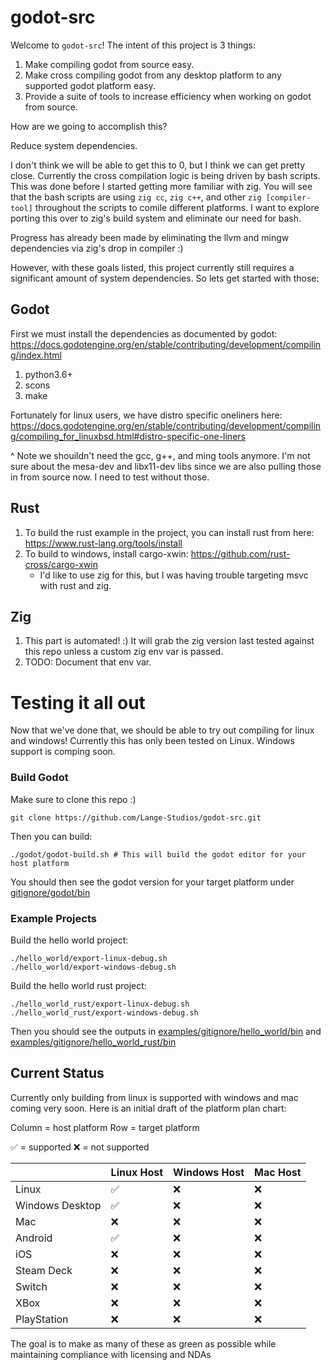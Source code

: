 # godot-src

Welcome to ``godot-src``!  The intent of this project is 3 things:

1. Make compiling godot from source easy.
2. Make cross compiling godot from any desktop platform to any supported godot platform easy.
3. Provide a suite of tools to increase efficiency when working on godot from source.

How are we going to accomplish this?

Reduce system dependencies.

I don't think we will be able to get this to 0, but I think we can get pretty close.  Currently the cross compilation logic is being driven by bash scripts.  This was done before I started getting more familiar with zig.  You will see that the bash scripts are using ``zig cc``, ``zig c++``, and other ``zig [compiler-tool]`` throughout the scripts to comile different platforms.  I want to explore porting this over to zig's build system and eliminate our need for bash.


Progress has already been made by eliminating the llvm and mingw dependencies via zig's drop in compiler :)

However, with these goals listed, this project currently still requires a significant amount of system dependencies.  So lets get started with those:

## Godot

First we must install the dependencies as documented by godot: https://docs.godotengine.org/en/stable/contributing/development/compiling/index.html

1. python3.6+
2. scons
3. make

Fortunately for linux users, we have distro specific oneliners here: https://docs.godotengine.org/en/stable/contributing/development/compiling/compiling_for_linuxbsd.html#distro-specific-one-liners

^ Note we shouildn't need the gcc, g++, and ming tools anymore.  I'm not sure about the mesa-dev and libx11-dev libs since we are also pulling those in from source now.  I need to test without those.

## Rust

1. To build the rust example in the project, you can install rust from here: https://www.rust-lang.org/tools/install
2. To build to windows, install cargo-xwin: https://github.com/rust-cross/cargo-xwin
    - I'd like to use zig for this, but I was having trouble targeting msvc with rust and zig.

## Zig

1. This part is automated! :)  It will grab the zig version last tested against this repo unless a custom zig env var is passed.
2. TODO: Document that env var.


# Testing it all out

Now that we've done that, we should be able to try out compiling for linux and windows!  Currently this has only been tested on Linux.  Windows support is comping soon.

### Build Godot

Make sure to clone this repo :)

```
git clone https://github.com/Lange-Studios/godot-src.git
```

Then you can build:

```
./godot/godot-build.sh # This will build the godot editor for your host platform
```

You should then see the godot version for your target platform under [gitignore/godot/bin](gitignore/godot/bin)

### Example Projects

Build the hello world project:
```
./hello_world/export-linux-debug.sh
./hello_world/export-windows-debug.sh
```

Build the hello world rust project:
```
./hello_world_rust/export-linux-debug.sh
./hello_world_rust/export-windows-debug.sh
```

Then you should see the outputs in [examples/gitignore/hello_world/bin](examples/gitignore/hello_world_rust/bin) and [examples/gitignore/hello_world_rust/bin](examples/gitignore/hello_world_rust/bin)

## Current Status

Currently only building from linux is supported with windows and mac coming very soon.  Here is an initial draft of the platform plan chart:

Column = host platform
Row = target platform

✅ = supported
❌ = not supported

|                 | Linux Host | Windows Host | Mac Host |
|-----------------|------------|--------------|----------|
| Linux           | ✅         | ❌           | ❌       |
| Windows Desktop | ✅         | ❌           | ❌       |
| Mac             | ❌         | ❌           | ❌       |
| Android         | ✅         | ❌           | ❌       |
| iOS             | ❌         | ❌           | ❌       |
| Steam Deck      | ❌         | ❌           | ❌       |
| Switch          | ❌         | ❌           | ❌       |
| XBox            | ❌         | ❌           | ❌       |
| PlayStation     | ❌         | ❌           | ❌       |

The goal is to make as many of these as green as possible while maintaining compliance with licensing and NDAs